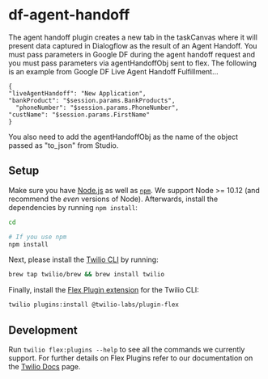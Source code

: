 # df-agent-handoff

The agent handoff plugin creates a new tab in the taskCanvas where it will present data captured in Dialogflow as the result of an Agent Handoff. You must pass parameters in Google DF during the agent handoff request and you must pass parameters via agentHandoffObj sent to flex. The following is an example from Google DF Live Agent Handoff Fulfillment...

```
{
"liveAgentHandoff": "New Application",
"bankProduct": "$session.params.BankProducts",
  "phoneNumber": "$session.params.PhoneNumber",
"custName": "$session.params.FirstName"
}
```

You also need to add the agentHandoffObj as the name of the object passed as "to_json" from Studio.

## Setup

Make sure you have [Node.js](https://nodejs.org) as well as [`npm`](https://npmjs.com). We support Node >= 10.12 (and recommend the _even_ versions of Node). Afterwards, install the dependencies by running `npm install`:

```bash
cd

# If you use npm
npm install
```

Next, please install the [Twilio CLI](https://www.twilio.com/docs/twilio-cli/quickstart) by running:

```bash
brew tap twilio/brew && brew install twilio
```

Finally, install the [Flex Plugin extension](https://github.com/twilio-labs/plugin-flex/tree/v1-beta) for the Twilio CLI:

```bash
twilio plugins:install @twilio-labs/plugin-flex
```

## Development

Run `twilio flex:plugins --help` to see all the commands we currently support. For further details on Flex Plugins refer to our documentation on the [Twilio Docs](https://www.twilio.com/docs/flex/developer/plugins/cli) page.
